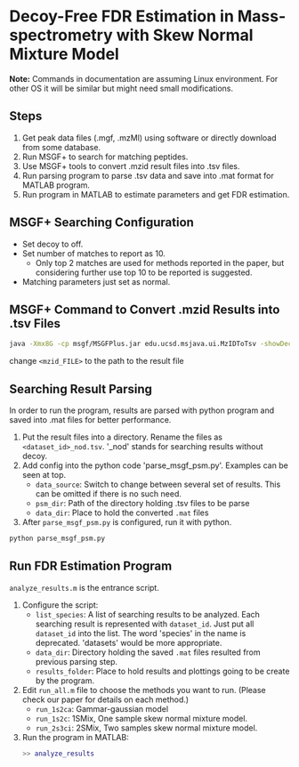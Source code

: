 # Decoy-Free FDR Estimation in Mass-spectrometry with Skew Normal Mixture Model

**Note:** Commands in documentation are assuming Linux environment. For other OS it will be similar but might need small modifications.

## Steps
1. Get peak data files (.mgf, .mzMl) using software or directly download from some database.
2. Run MSGF+ to search for matching peptides.
3. Use MSGF+ tools to convert .mzid result files into .tsv files.
4. Run parsing program to parse .tsv data and save into .mat format for MATLAB program.
5. Run program in MATLAB to estimate parameters and get FDR estimation.

## MSGF+ Searching Configuration
* Set decoy to off.
* Set number of matches to report as 10.
  * Only top 2 matches are used for methods reported in the paper, but considering further use top 10 to be reported is suggested.
* Matching parameters just set as normal.

## MSGF+ Command to Convert .mzid Results into .tsv Files
```sh
java -Xmx8G -cp msgf/MSGFPlus.jar edu.ucsd.msjava.ui.MzIDToTsv -showDecoy 1 -i <mzid_FILE>
```
change `<mzid_FILE>` to the path to the result file

## Searching Result Parsing
In order to run the program, results are parsed with python program and saved into .mat files for better performance.
1. Put the result files into a directory. Rename the files as `<dataset_id>_nod.tsv`. '_nod' stands for searching results without decoy.
2. Add config into the python code 'parse_msgf_psm.py'. Examples can be seen at top.
    * `data_source`: Switch to change between several set of results. This can be omitted if there is no such need.
    * `psm_dir`: Path of the directory holding .tsv files to be parse
    * `data_dir`: Place to hold the converted `.mat` files
3. After `parse_msgf_psm.py` is configured, run it with python.
```sh
python parse_msgf_psm.py
```

## Run FDR Estimation Program
`analyze_results.m` is the entrance script.
1. Configure the script:
    * `list_species`: A list of searching results to be analyzed. Each searching result is represented with `dataset_id`.
    Just put all `dataset_id` into the list. The word 'species' in the name is deprecated. 'datasets' would be more appropriate.
    * `data_dir`: Directory holding the saved `.mat` files resulted from previous parsing step.
    * `results_folder`: Place to hold results and plottings going to be create by the program.
2. Edit `run_all.m` file to choose the methods you want to run. (Please check our paper for details on each method.)
    * `run_1s2ca`: Gammar-gaussian model
    * `run_1s2c`: 1SMix, One sample skew normal mixture model.
    * `run_2s3ci`: 2SMix, Two samples skew normal mixture model.
3. Run the program in MATLAB:
    ```matlab
    >> analyze_results
    ```
